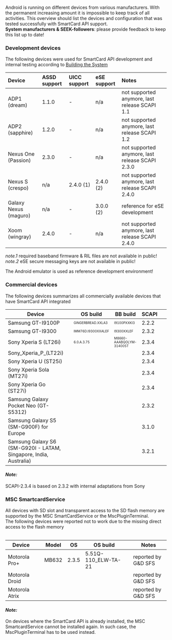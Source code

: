 Android is running on different devices from various manufacturers. With the permanent increasing amount it is impossible to keep track of all activities. This overview should list the devices and configuration that was tested successfully with SmartCard API support.<br />
**System manufacturers & SEEK-followers**: please provide feedback to keep this list up to date!<br />

### Development devices ###
The following devices were used for SmartCard API development and internal testing according to [Building the System](BuildingTheSystem)


| **Device** | ASSD support| UICC support| eSE support| Notes |
|:--------|:-----|:-----|:--------|:------|
| ADP1 (dream)| 1.1.0 | - | n/a | not supported anymore, last release SCAPI 1.1 |
| ADP2 (sapphire) | 1.2.0 | - | n/a | not supported anymore, last release SCAPI 1.2 |
| Nexus One (Passion) | 2.3.0 | - | n/a | not supported anymore, last release SCAPI 2.3.0 |
| Nexus S (crespo) | n/a | 2.4.0 (1) | 2.4.0 (2) | not supported anymore, last release SCAPI 2.4.0 |
| Galaxy Nexus (maguro) | n/a | - | 3.0.0 (2) | reference for eSE development |
| Xoom (wingray) | 2.4.0 | - | n/a | not supported anymore, last release SCAPI 2.4.0 |

_note.1_ required baseband firmware & RIL files are not available in public!<br />
_note.2_ eSE secure messaging keys are not available in public!<br />

The Android emulator is used as reference development environment!
<br />

### Commercial devices ###
The following devices summarizes all commercially available devices that have SmartCard API integrated

<table>
<thead><th> <b>Device</b> </th><th> </th><th> <b>OS build</b> </th><th> <b>BB build</b> </th><th> <b> SCAPI </b> </th><th> </th><th> <b>UICC</b> </th><th> <b>UICC</b> </th><th> <b>eSE</b> </th> <th>  </th>  <th> <b>Notes</b> </th></thead><tbody>

<tr><td> Samsung GT-I9100P </td><td>  </td><td> <font size='1'>GINGERBREAD.XXLA3 </td><td><font size='1'>I9100PXXKI3 </td><td> 2.2.2 </td><td>  </td><td> - </td><td> + </td><td> - </td><td>  </td><td> <a href='https://github.com/sunyer/Seek-for-Android/wiki/DeviceDetails'>details</a> </td></tr>
<tr><td> Samsung GT-I9300 </td><td>  </td><td> <font size='1'>IMM76D.I9300XXALEF </td><td><font size='1'>I9300XXLEF </td><td> 2.3.2 </td><td>  </td><td> - </td><td> + </td><td> - </td><td>  </td><td> <a href='https://github.com/sunyer/Seek-for-Android/wiki/DeviceDetails'>details</a> </td></tr>
<tr><td> Sony Xperia S (LT26i) </td><td>  </td><td> <font size='1'>6.0.A.3.75 </td><td> <font size='1'>M8660-AAABQOLYM-314005T </td><td> 2.3.4 </td><td>  </td><td> - </td><td> + </td><td> - </td><td>  </td><td> <a href='https://github.com/sunyer/Seek-for-Android/wiki/DeviceDetails'>details</a> </td></tr>
<tr><td> Sony_Xperia_P_(LT22i) </td><td>  </td><td>  </td><td>  </td><td> 2.3.4 </td><td>  </td><td> - </td><td> + </td><td> - </td><td>  </td><td> reported_by_Sony </td></tr>
<tr><td> Sony Xperia U (ST25i) </td><td>  </td><td>  </td><td>  </td><td> 2.3.4 </td><td>  </td><td> - </td><td> + </td><td> - </td><td>  </td><td> reported by Sony </td></tr>
<tr><td> Sony Xperia Sola (MT27i) </td><td>  </td><td>  </td><td>  </td><td> 2.3.4 </td><td>  </td><td> - </td><td> + </td><td> - </td><td>  </td><td> reported by Sony </td></tr>
<tr><td> Sony Xperia Go (ST27i) </td><td>  </td><td>  </td><td>  </td><td> 2.3.4 </td><td>  </td><td> - </td><td> + </td><td> - </td><td>  </td><td> reported by Sony </td></tr>
<tr><td> Samsung Galaxy Pocket Neo (GT-S5312) </td><td>  </td><td>  </td><td>  </td><td> 2.3.2 </td><td>  </td><td> - </td><td> + </td><td> + </td><td>  </td><td> reported by user </td></tr>
<tr><td> Samsung Galaxy S5 (SM-G900F) for Europe </td><td>  </td><td>  </td><td>  </td><td> 3.1.0 </td><td>  </td><td> - </td><td> + </td><td> - </td><td>  </td><td> reported by user </td></tr>
<tr><td> Samsung Galaxy S6  (SM-G920I - LATAM, Singapore, India, Australia) </td><td>  </td><td>  </td><td>  </td><td> 3.2.1 </td><td>  </td><td> - </td><td> + </td><td> - </td><td>  </td><td> reported by user </td></tr>
</tbody></table>

<h4><i>Note:</i></h4>SCAPI-2.3.4 is based on 2.3.2 with internal adaptations from Sony

<h3>MSC SmartcardService</h3>
All devices with SD slot and transparent access to the SD flash memory are supported by the MSC SmartCardService or the MscPluginTerminal.<br />
The following devices were reported not to work due to the missing direct access to the flash memory<br>
<br>
<table><thead><th> <b>Device</b> </th><th> </th><th> <b>Model</b> </th><th> <b>OS</b> </th><th> <b>OS build</b> </th><th> </th><th> <b>Notes</b> </th></thead><tbody>
<tr><td> Motorola Pro+ </td><td>  </td><td> MB632 </td><td> 2.3.5 </td><td> 5.51Q-110_ELW-TA-21 </td><td>  </td><td> reported by G&D SFS </td></tr>
<tr><td> Motorola Droid </td><td>  </td><td>  </td><td>  </td><td>  </td><td>  </td><td> reported by G&D SFS</td></tr>
<tr><td> Motorola Atrix </td><td>  </td><td>  </td><td>  </td><td>  </td><td>  </td><td> reported by G&D SFS </td></tr></tbody></table>

<h4><i>Note:</i></h4>On devices where the SmartCard API is already installed, the MSC SmartcardService cannot be installed again. In such case, the MscPluginTerminal has to be used instead.
